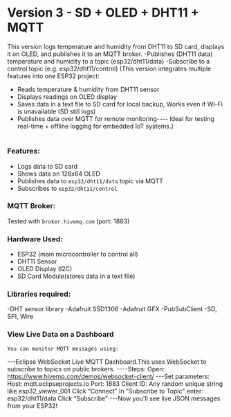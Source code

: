 # Version 3 - SD + OLED + DHT11 + MQTT

This version logs temperature and humidity from DHT11 to SD card, displays it on OLED, and publishes it to an MQTT broker.
-Publishes (DHT11 data) temperature and humidity to a topic (esp32/dht11/data)
-Subscribe to a control topic (e.g. esp32/dht11/control)
(This version integrates multiple features into one ESP32 project:
- Reads temperature & humidity from DHT11 sensor
- Displays readings on OLED display
- Saves data in  a text file to SD card for local backup, Works even if Wi-Fi is unavailable (SD still logs)
- Publishes data over MQTT for remote monitoring---- Ideal for testing real-time + offline logging for embedded IoT systems.)
#
  

### Features:
- Logs data to SD card
- Shows data on 128x64 OLED
- Publishes data to `esp32/dht11/data` topic via MQTT
- Subscribes to `esp32/dht11/control` 

### MQTT Broker:
Tested with `broker.hivemq.com` (port: 1883)

### Hardware Used:
- ESP32 (main microcontroller to control all)
- DHT11 Sensor
- OLED Display (I2C)
- SD Card Module(stores data in  a text file)
### Libraries required:
-DHT sensor library
-Adafruit SSD1306
-Adafruit GFX
-PubSubClient
-SD, SPI, Wire
### View Live Data on a Dashboard
    You can monitor MQTT messages using:
 ---Eclipse WebSocket Live MQTT Dashboard.This uses WebSocket to subscribe to topics on public brokers.
----Steps:
         Open: https://www.hivemq.com/demos/websocket-client/
---Set parameters:
        Host: mqtt.eclipseprojects.io
        Port: 1883
        Client ID: Any random unique string like esp32_viewer_001
        Click “Connect”
        In "Subscribe to Topic" enter: esp32/dht11/data
        Click “Subscribe”
---Now you'll see live JSON messages from your ESP32!



